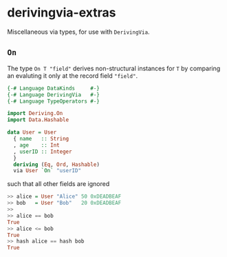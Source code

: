 # derivingvia-extras

Miscellaneous via types, for use with `DerivingVia`.

## `On`

The type `On T "field"` derives non-structural instances for `T` by
comparing an evaluting it only at the record field `"field"`.

```haskell
{-# Language DataKinds     #-}
{-# Language DerivingVia   #-}
{-# Language TypeOperators #-}

import Deriving.On
import Data.Hashable

data User = User
  { name   :: String
  , age    :: Int
  , userID :: Integer
  }
  deriving (Eq, Ord, Hashable)
  via User `On` "userID"
```

such that all other fields are ignored

```haskell
>> alice = User "Alice" 50 0xDEADBEAF
>> bob   = User "Bob"   20 0xDEADBEAF
>>
>> alice == bob
True
>> alice <= bob
True
>> hash alice == hash bob
True
```
